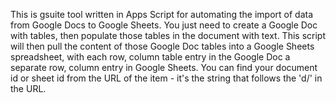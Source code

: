 This is gsuite tool written in Apps Script for automating the import of data from Google Docs to Google Sheets. You just need to create a Google Doc with tables, then populate those tables in the document with text. This script will then pull the content of those Google Doc tables into a Google Sheets spreadsheet, with each row, column table entry in the Google Doc a separate row, column entry in Google Sheets. You can find your document id or sheet id from the URL of the item - it's the string that follows the 'd/' in the URL. 

